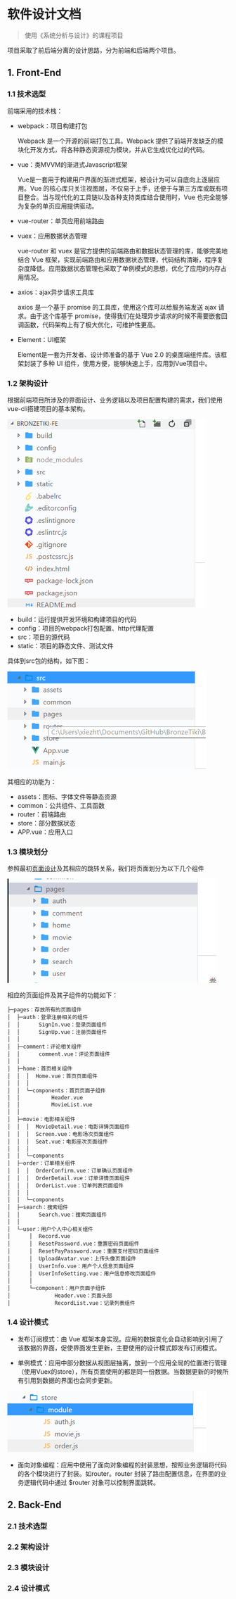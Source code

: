 # 软件设计文档

> 使用《系统分析与设计》的课程项目

项目采取了前后端分离的设计思路，分为前端和后端两个项目。

## 1. Front-End

### 1.1 技术选型

前端采用的技术栈：

* webpack：项目构建打包

    Webpack 是一个开源的前端打包工具。Webpack 提供了前端开发缺乏的模块化开发方式，将各种静态资源视为模块，并从它生成优化过的代码。

* vue：类MVVM的渐进式Javascript框架

    Vue是一套用于构建用户界面的渐进式框架，被设计为可以自底向上逐层应用。Vue 的核心库只关注视图层，不仅易于上手，还便于与第三方库或既有项目整合。当与现代化的工具链以及各种支持类库结合使用时，Vue 也完全能够为复杂的单页应用提供驱动。

* vue-router：单页应用前端路由
* vuex：应用数据状态管理

    vue-router 和 vuex 是官方提供的前端路由和数据状态管理的库，能够完美地结合 Vue 框架，实现前端路由和应用数据状态管理，代码结构清晰，程序复杂度降低。应用数据状态管理也采取了单例模式的思想，优化了应用的内存占用情况。

* axios：ajax异步请求工具库

    
    axios 是一个基于 promise 的工具库，使用这个库可以给服务端发送 ajax 请求。由于这个库基于 promise，使得我们在处理异步请求的时候不需要嵌套回调函数，代码架构上有了极大优化，可维护性更高。

* Element：UI框架

    Element是一套为开发者、设计师准备的基于 Vue 2.0 的桌面端组件库。该框架封装了多种 UI 组件，使用方便，能够快速上手，应用到Vue项目中。

### 1.2 架构设计

根据前端项目所涉及的界面设计、业务逻辑以及项目配置构建的需求，我们使用vue-cli搭建项目的基本架构。

![package_1](./img_2/package_1.png)

* build：运行提供开发环境和构建项目的代码
* config：项目的webpack打包配置、http代理配置
* src：项目的源代码
* static：项目的静态文件、测试文件

具体到src包的结构，如下图：

![src](./img_2/src.png)

其相应的功能为：

* assets：图标、字体文件等静态资源
* common：公共组件、工具函数
* router：前端路由
* store：部分数据状态
* APP.vue：应用入口

### 1.3 模块划分

参照最初[页面设计](https://github.com/SYSU-BronzeTiki/Documents/blob/master/doc/Design.md#1-ui%E8%AE%BE%E8%AE%A1)及其相应的跳转关系，我们将页面划分为以下几个组件

![divide](./img_2/divide.png)



相应的页面组件及其子组件的功能如下：

```
├─pages：存放所有的页面组件
│  ├─auth：登录注册相关的组件
│  │      SignIn.vue：登录页面组件
│  │      SignUp.vue：注册页面组件
│  │
│  ├─comment：评论相关组件
│  │      comment.vue：评论页面组件
│  │
│  ├─home：首页相关组件
│  │  │  Home.vue：首页页面组件
│  │  │
│  │  └─components：首页页面子组件
│  │          Header.vue
│  │          MovieList.vue
│  │
│  ├─movie：电影相关组件
│  │  │  MovieDetail.vue：电影详情页面组件
│  │  │  Screen.vue：电影场次页面组件
│  │  │  Seat.vue：电影座次页面组件
│  │  │
│  │  └─components
│  ├─order：订单相关组件
│  │  │  OrderConfirm.vue：订单确认页面组件
│  │  │  OrderDetail.vue：订单详情页面组件
│  │  │  OrderList.vue：订单列表页面组件
│  │  │
│  │  └─components
│  ├─search：搜索组件
│  │      Search.vue：搜索页面组件
│  │
│  └─user：用户个人中心相关组件
│      │  Record.vue
│      │  ResetPassword.vue：重置密码页面组件
│      │  ResetPayPassword.vue：重置支付密码页面组件
│      │  UploadAvatar.vue：上传头像页面组件
│      │  UserInfo.vue：用户个人信息页面组件
│      │  UserInfoSetting.vue：用户信息修改页面组件
│      │
│      └─component：用户页面子组件
│              Header.vue：页面头部
│              RecordList.vue：记录列表组件

```

### 1.4 设计模式

* 发布订阅模式：由 Vue 框架本身实现。应用的数据变化会自动影响到引用了该数据的界面，促使界面发生更新，主要使用的设计模式即发布订阅模式。

* 单例模式：应用中部分数据从视图层抽离，放到一个应用全局的位置进行管理（使用Vuex的store），所有页面使用的都是同一份数据。当数据更新的时候所有引用到数据的界面也会同步更新。

![store](./img_2/store.png)

* 面向对象编程：应用中使用了面向对象编程的封装思想，按照业务逻辑将代码的各个模块进行了封装。如router。router 封装了路由配置信息，在界面的业务逻辑代码中通过 $router 对象可以控制界面跳转。



## 2. Back-End

### 2.1 技术选型

### 2.2 架构设计

### 2.3 模块设计

### 2.4 设计模式

